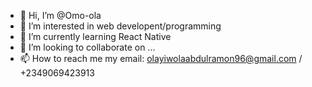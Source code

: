 - 👋 Hi, I’m @Omo-ola
- 👀 I’m interested in web developent/programming
- 🌱 I’m currently learning React Native
- 💞️ I’m looking to collaborate on ...
- 📫 How to reach me my email: olayiwolaabdulramon96@gmail.com / +2349069423913

<!---
Omo-ola/Omo-ola is a ✨ special ✨ repository because its `README.md` (this file) appears on your GitHub profile.
You can click the Preview link to take a look at your changes.
--->
